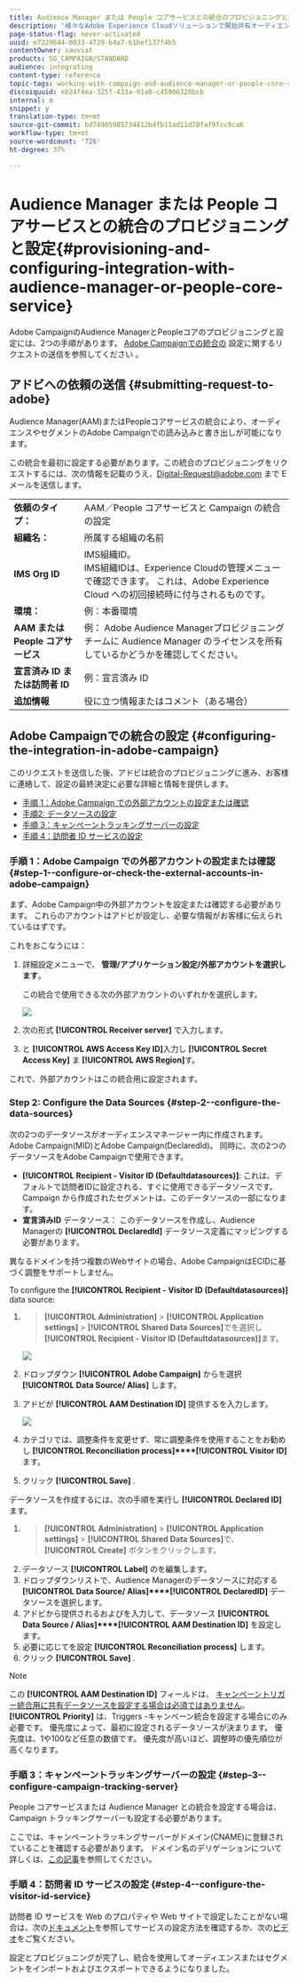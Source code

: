 ```yaml
---
title: Audience Manager または People コアサービスとの統合のプロビジョニングと設定
description: '様々なAdobe Experience Cloudソリューションで開始共有オーディエンスやセグメントにAudience Manager/ユーザーコアサービスを統合する方法を説明します。 '
page-status-flag: never-activated
uuid: e7329644-0033-4729-b4a7-61bef137f4b5
contentOwner: sauviat
products: SG_CAMPAIGN/STANDARD
audience: integrating
content-type: reference
topic-tags: working-with-campaign-and-audience-manager-or-people-core-service
discoiquuid: eb24f4ea-325f-433a-91a0-c45906320bcb
internal: n
snippet: y
translation-type: tm+mt
source-git-commit: bd74905985734412b4fb11ad11d70faf9fcc9ca6
workflow-type: tm+mt
source-wordcount: '726'
ht-degree: 37%

---
```



# Audience Manager または People コアサービスとの統合のプロビジョニングと設定{#provisioning-and-configuring-integration-with-audience-manager-or-people-core-service}

Adobe CampaignのAudience ManagerとPeopleコアのプロビジョニングと設定には、2つの手順があります。 [Adobe Campaignでの統合の](#submitting-request-to-adobe) 設定に関するリクエストの送信を参照してください [](#configuring-the-integration-in-adobe-campaign)。

## アドビへの依頼の送信 {#submitting-request-to-adobe}

Audience Manager(AAM)またはPeopleコアサービスの統合により、オーディエンスやセグメントのAdobe Campaignでの読み込みと書き出しが可能になります。

この統合を最初に設定する必要があります。この統合のプロビジョニングをリクエストするには、次の情報を記載のうえ、[Digital-Request@adobe.com](mailto:Digital-Request@adobe.com) まで E メールを送信します。

<table> 
 <tbody> 
  <tr> 
   <td> <strong>依頼のタイプ：</strong><br /> </td> 
   <td> AAM／People コアサービスと Campaign の統合の設定 </td> 
  </tr> 
  <tr> 
   <td> <strong>組織名：</strong><br /> </td> 
   <td> 所属する組織の名前 </td> 
  </tr> 
  <tr> 
   <td> <strong>IMS Org ID</strong><br /> </td> 
   <td> IMS組織ID。 <br> IMS組織IDは、Experience Cloudの管理メニューで確認できます。 これは、Adobe Experience Cloud への初回接続時に付与されるものです。 </td> 
  </tr> 
  <tr> 
   <td> <strong>環境：</strong><br /> </td> 
   <td> 例：本番環境 </td> 
  </tr> 
  <tr> 
   <td> <strong>AAM または People コアサービス</strong><br /> </td> 
   <td> 例： Adobe Audience Managerプロビジョニングチームに Audience Manager のライセンスを所有しているかどうかを確認してください。</td> 
  </tr> 
  <tr> 
   <td> <strong>宣言済み ID または訪問者 ID</strong><br /> </td> 
   <td> 例：宣言済み ID </td> 
  </tr> 
  <tr> 
   <td> <strong>追加情報</strong><br /> </td> 
   <td> 役に立つ情報またはコメント（ある場合） </td> 
  </tr> 
 </tbody> 
</table>

## Adobe Campaignでの統合の設定 {#configuring-the-integration-in-adobe-campaign}

このリクエストを送信した後、アドビは統合のプロビジョニングに進み、お客様に連絡して、設定の最終決定に必要な詳細と情報を提供します。

* [手順 1：Adobe Campaign での外部アカウントの設定または確認](#step-1--configure-or-check-the-external-accounts-in-adobe-campaign)
* [手順2: データソースの設定](#step-2--configure-the-data-sources)
* [手順 3：キャンペーントラッキングサーバーの設定](#step-3--configure-campaign-tracking-server)
* [手順 4：訪問者 ID サービスの設定](#step-4--configure-the-visitor-id-service)

### 手順 1：Adobe Campaign での外部アカウントの設定または確認 {#step-1--configure-or-check-the-external-accounts-in-adobe-campaign}

まず、Adobe Campaign中の外部アカウントを設定または確認する必要があります。 これらのアカウントはアドビが設定し、必要な情報がお客様に伝えられているはずです。

これをおこなうには：

1. 詳細設定メニューで、 **管理/アプリケーション設定/外部アカウントを選択します**。

   この統合で使用できる次の外部アカウントのいずれかを選択します。

   ![](assets/integration_aam_1.png)

1. 次の形式 **[!UICONTROL Receiver server]** で入力します。
1. と **[!UICONTROL AWS Access Key ID]**&#x200B;入力し **[!UICONTROL Secret Access Key]** ま **[!UICONTROL AWS Region]**&#x200B;す。

これで、外部アカウントはこの統合用に設定されます。

### Step 2: Configure the Data Sources {#step-2--configure-the-data-sources}

次の2つのデータソースがオーディエンスマネージャー内に作成されます。 Adobe Campaign(MID)とAdobe Campaign(DeclaredId)。 同時に、次の2つのデータソースをAdobe Campaignで使用できます。

* **[!UICONTROL Recipient - Visitor ID (Defaultdatasources)]**: これは、デフォルトで訪問者IDに設定される、すぐに使用できるデータソースです。 Campaign から作成されたセグメントは、このデータソースの一部になります。
* **宣言済みID** データソース： このデータソースを作成し、Audience Managerの **[!UICONTROL DeclaredId]** データソース定義にマッピングする必要があります。

異なるドメインを持つ複数のWebサイトの場合、Adobe CampaignはECIDに基づく調整をサポートしません。

To configure the **[!UICONTROL Recipient - Visitor ID (Defaultdatasources)]** data source:

1. > **[!UICONTROL Administration]** > **[!UICONTROL Application settings]** > **[!UICONTROL Shared Data Sources]**&#x200B;でを選択し **[!UICONTROL Recipient - Visitor ID (Defaultdatasources)]**&#x200B;ます。

   ![](assets/integration_aam_2.png)

1. ドロップダウン **[!UICONTROL Adobe Campaign]** からを選択 **[!UICONTROL Data Source/ Alias]** します。
1. アドビが **[!UICONTROL AAM Destination ID]** 提供するを入力します。

   ![](assets/integration_aam_3.png)

1. カテゴリでは、調整条件を変更せず、常に調整条件を使用することをお勧めし **[!UICONTROL Reconciliation process]****[!UICONTROL Visitor ID]**&#x200B;ます。
1. クリック **[!UICONTROL Save]** .

データソースを作成するには、次の手順を実行し **[!UICONTROL Declared ID]** ます。

1. > **[!UICONTROL Administration]** > **[!UICONTROL Application settings]** > **[!UICONTROL Shared Data Sources]**&#x200B;で、 **[!UICONTROL Create]** ボタンをクリックします。
1. データソース **[!UICONTROL Label]** のを編集します。
1. ドロップダウンリストで、Audience Managerのデータソースに対応する **[!UICONTROL Data Source/ Alias]****[!UICONTROL DeclaredID]** データソースを選択します。
1. アドビから提供されるおよびを入力して、データソース **[!UICONTROL Data Source / Alias]****[!UICONTROL AAM Destination ID]** を設定します。
1. 必要に応じてを設定 **[!UICONTROL Reconciliation process]** します。
1. クリック **[!UICONTROL Save]** .

>[!NOTE]
>
>この **[!UICONTROL AAM Destination ID]** フィールドは、 [キャンペーントリガー統合用に共有データソースを設定する場合は必須ではありません](../../integrating/using/configuring-triggers-in-experience-cloud.md)。 **[!UICONTROL Priority]** は、Triggers -キャンペーン統合を設定する場合にのみ必要です。 優先度によって、最初に設定されるデータソースが決まります。 優先度は、1や100など任意の数値です。 優先度が高いほど、調整時の優先順位が高くなります。

### 手順 3：キャンペーントラッキングサーバーの設定 {#step-3--configure-campaign-tracking-server}

People コアサービスまたは Audience Manager との統合を設定する場合は、Campaign トラッキングサーバーも設定する必要があります。

ここでは、キャンペーントラッキングサーバーがドメイン(CNAME)に登録されていることを確認する必要があります。 ドメイン名のデリゲーションについて詳しくは、[この記事](https://docs.campaign.adobe.com/doc/AC/en/technicalResources/Technotes/AdobeCampaign_Deliverability_Sub_Domain_Delegation.pdf)を参照してください。

### 手順 4：訪問者 ID サービスの設定 {#step-4--configure-the-visitor-id-service}

訪問者 ID サービスを Web のプロパティや Web サイトで設定したことがない場合は、次の[ドキュメント](https://docs.adobe.com/content/help/en/id-service/using/implementation/setup-aam-analytics.html)を参照してサービスの設定方法を確認するか、次の[ビデオ](https://helpx.adobe.com/marketing-cloud/how-to/email-marketing.html#step-two)をご覧ください。

設定とプロビジョニングが完了し、統合を使用してオーディエンスまたはセグメントをインポートおよびエクスポートできるようになりました。
